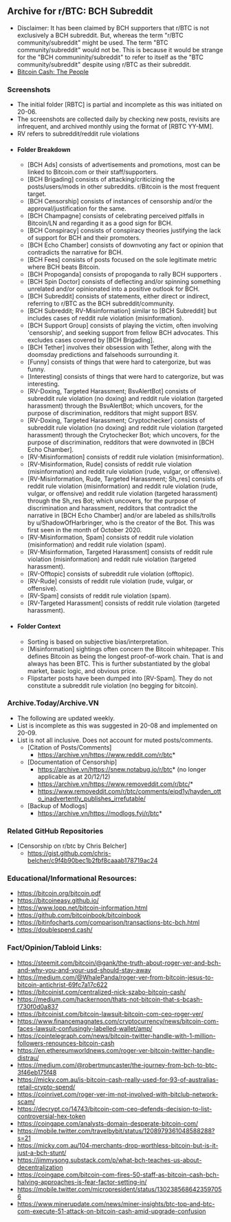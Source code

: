 ## Archive for r/BTC: BCH Subreddit
-  Disclaimer: It has been claimed by BCH supporters that r/BTC is not exclusively a BCH subreddit. But, whereas the term "r/BTC community/subreddit" might be used. The term "BTC community/subreddit" would not be. This is because it would be strange for the "BCH communinity/subreddit" to refer to itself as the "BTC community/subreddit" despite using r/BTC as their subreddit. 
- [Bitcoin Cash: The People](https://read.cash/@Read.Cash/bitcoin-cash-the-people-66e43350)
### Screenshots
- The initial folder [RBTC] is partial and incomplete as this was initiated on 20-06.
- The screenshots are collected daily by checking new posts, revisits are infrequent, and archived monthly using the format of [RBTC YY-MM]. 
- RV refers to subreddit/reddit rule violations
- #### Folder Breakdown
   - [BCH Ads] consists of advertisements and promotions, most can be linked to Bitcoin.com or their staff/supporters.
   - [BCH Brigading] consists of attacking/criticizing the posts/users/mods in other subreddits. r/Bitcoin is the most frequent target. 
   - [BCH Censorship] consists of instances of censorship and/or the approval/justification for the same.
   - [BCH Champagne] consists of celebrating perceived pitfalls in Bitcoin/LN and regarding it as a good sign for BCH.
   - [BCH Conspiracy] consists of conspiracy theories justifying the lack of support for BCH and their promoters.
   - [BCH Echo Chamber] consists of downvoting any fact or opinion that contradicts the narrative for BCH.
   - [BCH Fees] consists of posts focused on the sole legitimate metric where BCH beats Bitcoin.
   - [BCH Propoganda] consists of propoganda to rally BCH supporters .
   - [BCH Spin Doctor] consists of deflecting and/or spinning something unrelated and/or opinionated into a positive outlook for BCH.
   - [BCH Subreddit] consists of statements, either direct or indirect, referring to r/BTC as the BCH subreddit/community.
   - [BCH Subreddit; RV-Misinformation] similar to [BCH Subreddit] but includes cases of reddit rule violation (misinformation).
   - [BCH Support Group] consists of playing the victim, often involving 'censorship', and seeking support from fellow BCH advocates. This excludes cases covered by [BCH Brigading].
   - [BCH Tether] involves their obsession with Tether, along with the doomsday predictions and falsehoods surrounding it.
   - [Funny] consists of things that were hard to catergorize, but was funny.
   - [Interesting] consists of things that were hard to catergorize, but was interesting.
   - [RV-Doxing, Targeted Harassment; BsvAlertBot] consists of subreddit rule violation (no doxing) and reddit rule violation (targeted harassment) through the BsvAlertBot; which uncovers, for the purpose of discrimination, redditors that might support BSV. 
   - [RV-Doxing, Targeted Harassment; Cryptochecker] consists of subreddit rule violation (no doxing) and reddit rule violation (targeted harassment) through the Crytochecker Bot; which uncovers, for the purpose of discrimination, redditors that were downvoted in [BCH Echo Chamber].
   - [RV-Misinformation] consists of reddit rule violation (misinformation).
   - [RV-Misinformation, Rude] consists of reddit rule violation (misinformation) and reddit rule violation (rude, vulgar, or offensive).
   - [RV-Misinformation, Rude, Targeted Harassment; Sh_res] consists of reddit rule violation (misinformation) and reddit rule violation (rude, vulgar, or offensive) and reddit rule violation (targeted harassment) through the Sh_res Bot; which uncovers, for the purpose of discrimination and harassment, redditors that contradict the narrative in [BCH Echo Chamber] and/or are labeled as shills/trolls by u/ShadowOfHarbringer, who is the creator of the Bot. This was first seen in the month of October 2020. 
   - [RV-Misinformation, Spam] consists of reddit rule violation (misinformation) and reddit rule violation (spam).
   - [RV-Misinformation, Targeted Harassment] consists of reddit rule violation (misinformation) and reddit rule violation (targeted harassment).
   - [RV-Offtopic] consists of subreddit rule violation (offtopic).
   - [RV-Rude] consists of reddit rule violation (rude, vulgar, or offensive). 
   - [RV-Spam] consists of reddit rule violation (spam).
   - [RV-Targeted Harassment] consists of reddit rule violation (targeted harassment).
 - #### Folder Context
    - Sorting is based on subjective bias/interpretation.
    - [Misinformation] sightings often concern the Bitcoin whitepaper. This defines Bitcoin as being the longest proof-of-work chain. That is and always has been BTC. This is further substantiated by the global market, basic logic, and obvious price.
    - Flipstarter posts have been dumped into [RV-Spam]. They do not constitute a subreddit rule violation (no begging for bitcoin).
 
### Archive.Today/Archive.VN
- The following are updated weekly. 
- List is incomplete as this was suggested in 20-08 and implemented on 20-09.
- List is not all inclusive. Does not account for muted posts/comments.
   - [Citation of Posts/Comments]
     - https://archive.vn/https://www.reddit.com/r/btc*
   - [Documentation of Censorship]
     - https://archive.vn/https://snew.notabug.io/r/btc* (no longer applicable as at 20/12/12)
     - https://archive.vn/https://www.removeddit.com/r/btc/*
     - https://www.removeddit.com/r/btc/comments/eipd1y/hayden_otto_inadvertently_publishes_irrefutable/
   - [Backup of Modlogs]
     - https://archive.vn/https://modlogs.fyi/r/btc*
	
### Related GitHub Repositories
   - [Censorship on r/btc by Chris Belcher]
     - https://gist.github.com/chris-belcher/c9f4b90bec1b2fbf8caaab178719ac24

### Educational/Informational Resources:
- https://bitcoin.org/bitcoin.pdf
- https://bitcoineasy.github.io/
- https://www.lopp.net/bitcoin-information.html
- https://github.com/bitcoinbook/bitcoinbook
- https://bitinfocharts.com/comparison/transactions-btc-bch.html
- https://doublespend.cash/

### Fact/Opinion/Tabloid Links:
- https://steemit.com/bitcoin/@gank/the-truth-about-roger-ver-and-bch-and-why-you-and-your-usd-should-stay-away
- https://medium.com/@WhalePanda/roger-ver-from-bitcoin-jesus-to-bitcoin-antichrist-69fc7a17c622
- https://bitcoinist.com/centralized-nick-szabo-bitcoin-cash/
- https://medium.com/hackernoon/thats-not-bitcoin-that-s-bcash-f730f0d0a837
- https://bitcoinist.com/bitcoin-lawsuit-bitcoin-com-ceo-roger-ver/
- https://www.financemagnates.com/cryptocurrency/news/bitcoin-com-faces-lawsuit-confusingly-labelled-wallet/amp/
- https://cointelegraph.com/news/bitcoin-twitter-handle-with-1-million-followers-renounces-bitcoin-cash
- https://en.ethereumworldnews.com/roger-ver-bitcoin-twitter-handle-distrau/
- https://medium.com/@robertmuncaster/the-journey-from-bch-to-btc-3f46eb175f48
- https://micky.com.au/is-bitcoin-cash-really-used-for-93-of-australias-retail-crypto-spend/
- https://coinrivet.com/roger-ver-im-not-involved-with-bitclub-network-scam/
- https://decrypt.co/14743/bitcoin-com-ceo-defends-decision-to-list-controversial-hex-token
- https://coingape.com/analysts-domain-desperate-bitcoin-com/
- https://mobile.twitter.com/travelbybit/status/1208979361048588288?s=21
- https://micky.com.au/104-merchants-drop-worthless-bitcoin-but-is-it-just-a-bch-stunt/
- https://jimmysong.substack.com/p/what-bch-teaches-us-about-decentralization
- https://coingape.com/bitcoin-com-fires-50-staff-as-bitcoin-cash-bch-halving-approaches-is-fear-factor-setting-in/
- https://mobile.twitter.com/micropresident/status/1302385686423597056
- https://www.minerupdate.com/news/miner-insights/btc-top-and-btc-com-execute-51-attack-on-bitcoin-cash-amid-upgrade-confusion
